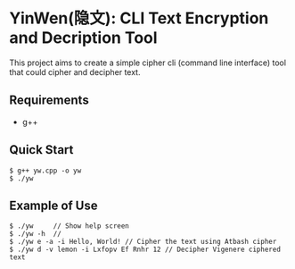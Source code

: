 # YinWen(隐文): CLI Text Encryption and Decription Tool

This project aims to create a simple cipher cli (command line interface) tool that could cipher and decipher text.

## Requirements
- g++

## Quick Start
```
$ g++ yw.cpp -o yw
$ ./yw
```

## Example of Use
```
$ ./yw     // Show help screen
$ ./yw -h  //
$ ./yw e -a -i Hello, World! // Cipher the text using Atbash cipher
$ ./yw d -v lemon -i Lxfopv Ef Rnhr 12 // Decipher Vigenere ciphered text
```
